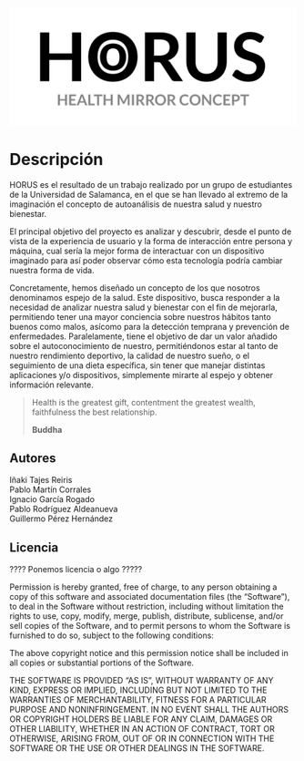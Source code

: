 ![logo](https://github.com/grialusal/horus/blob/master/assets/horus_logo_header.png)

# Descripción

HORUS es el resultado de un trabajo realizado por un grupo de estudiantes de la Universidad de Salamanca, en el que se
han llevado al extremo de la imaginación el concepto de autoanálisis de nuestra salud y nuestro bienestar.


El principal objetivo del proyecto es analizar y descubrir, desde el punto de vista de la experiencia de usuario y la forma de interacción
entre persona y máquina, cual sería la mejor forma de interactuar con un dispositivo imaginado para así poder observar cómo esta tecnología
podría cambiar nuestra forma de vida.


Concretamente, hemos diseñado un concepto de los que nosotros denominamos espejo de la salud. Este dispositivo, busca responder a la
necesidad de analizar nuestra salud y bienestar con el fin de mejorarla, permitiendo tener una mayor conciencia sobre nuestros hábitos
tanto buenos como malos, asícomo para la detección temprana y prevención de enfermedades. Paralelamente, tiene el objetivo de dar un valor
añadido sobre el autoconocimiento de nuestro, permitiéndonos estar al tanto de nuestro rendimiento deportivo, la calidad de nuestro sueño,
o el seguimiento de una dieta específica, sin tener que manejar distintas aplicaciones y/o dispositivos, simplemente mirarte al espejo
y obtener información relevante.

<blockquote>
Health is the greatest gift, contentment the greatest wealth, faithfulness the best relationship.
<p><strong>Buddha</strong></p>
</blockquote>

## Autores

Iñaki Tajes Reiris
\
Pablo Martín Corrales
\
Ignacio García Rogado
\
Pablo Rodríguez Aldeanueva
\
Guillermo Pérez Hernández

## Licencia
???? Ponemos licencia o algo ?????

Permission is hereby granted, free of charge, to any person
obtaining a copy of this software and associated documentation
files (the “Software”), to deal in the Software without
restriction, including without limitation the rights to use,
copy, modify, merge, publish, distribute, sublicense, and/or sell
copies of the Software, and to permit persons to whom the
Software is furnished to do so, subject to the following
conditions:

The above copyright notice and this permission notice shall be
included in all copies or substantial portions of the Software.

THE SOFTWARE IS PROVIDED “AS IS”, WITHOUT WARRANTY OF ANY KIND,
EXPRESS OR IMPLIED, INCLUDING BUT NOT LIMITED TO THE WARRANTIES
OF MERCHANTABILITY, FITNESS FOR A PARTICULAR PURPOSE AND
NONINFRINGEMENT. IN NO EVENT SHALL THE AUTHORS OR COPYRIGHT
HOLDERS BE LIABLE FOR ANY CLAIM, DAMAGES OR OTHER LIABILITY,
WHETHER IN AN ACTION OF CONTRACT, TORT OR OTHERWISE, ARISING
FROM, OUT OF OR IN CONNECTION WITH THE SOFTWARE OR THE USE OR
OTHER DEALINGS IN THE SOFTWARE.
